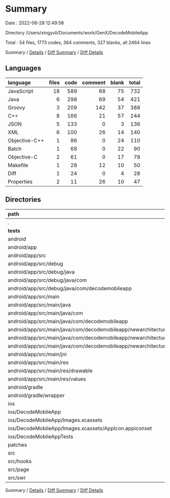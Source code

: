 # Summary

Date : 2022-06-28 12:49:58

Directory /Users/xingyuli/Documents/work/GenX/DecodeMobileApp

Total : 54 files,  1773 codes, 364 comments, 327 blanks, all 2464 lines

Summary / [Details](details.md) / [Diff Summary](diff.md) / [Diff Details](diff-details.md)

## Languages
| language | files | code | comment | blank | total |
| :--- | ---: | ---: | ---: | ---: | ---: |
| JavaScript | 18 | 589 | 68 | 75 | 732 |
| Java | 6 | 298 | 69 | 54 | 421 |
| Groovy | 3 | 209 | 142 | 37 | 388 |
| C++ | 8 | 166 | 21 | 57 | 244 |
| JSON | 5 | 133 | 0 | 3 | 136 |
| XML | 6 | 100 | 26 | 14 | 140 |
| Objective-C++ | 1 | 86 | 0 | 24 | 110 |
| Batch | 1 | 68 | 0 | 22 | 90 |
| Objective-C | 2 | 61 | 0 | 17 | 78 |
| Makefile | 1 | 28 | 12 | 10 | 50 |
| Diff | 1 | 24 | 0 | 4 | 28 |
| Properties | 2 | 11 | 26 | 10 | 47 |

## Directories
| path | files | code | comment | blank | total |
| :--- | ---: | ---: | ---: | ---: | ---: |
| . | 54 | 1,773 | 364 | 327 | 2,464 |
| __tests__ | 1 | 7 | 4 | 4 | 15 |
| android | 25 | 828 | 295 | 199 | 1,322 |
| android/app | 20 | 697 | 260 | 160 | 1,117 |
| android/app/src | 19 | 540 | 127 | 130 | 797 |
| android/app/src/debug | 2 | 71 | 8 | 9 | 88 |
| android/app/src/debug/java | 1 | 60 | 8 | 6 | 74 |
| android/app/src/debug/java/com | 1 | 60 | 8 | 6 | 74 |
| android/app/src/debug/java/com/decodemobileapp | 1 | 60 | 8 | 6 | 74 |
| android/app/src/main | 17 | 469 | 119 | 121 | 709 |
| android/app/src/main/java | 5 | 238 | 61 | 48 | 347 |
| android/app/src/main/java/com | 5 | 238 | 61 | 48 | 347 |
| android/app/src/main/java/com/decodemobileapp | 5 | 238 | 61 | 48 | 347 |
| android/app/src/main/java/com/decodemobileapp/newarchitecture | 3 | 135 | 38 | 30 | 203 |
| android/app/src/main/java/com/decodemobileapp/newarchitecture/components | 1 | 22 | 8 | 7 | 37 |
| android/app/src/main/java/com/decodemobileapp/newarchitecture/modules | 1 | 30 | 10 | 9 | 49 |
| android/app/src/main/jni | 8 | 188 | 33 | 63 | 284 |
| android/app/src/main/res | 3 | 19 | 25 | 7 | 51 |
| android/app/src/main/res/drawable | 1 | 11 | 23 | 3 | 37 |
| android/app/src/main/res/values | 2 | 8 | 2 | 4 | 14 |
| android/gradle | 1 | 5 | 0 | 1 | 6 |
| android/gradle/wrapper | 1 | 5 | 0 | 1 | 6 |
| ios | 7 | 258 | 1 | 48 | 307 |
| ios/DecodeMobileApp | 6 | 205 | 1 | 34 | 240 |
| ios/DecodeMobileApp/Images.xcassets | 2 | 59 | 0 | 2 | 61 |
| ios/DecodeMobileApp/Images.xcassets/AppIcon.appiconset | 1 | 53 | 0 | 1 | 54 |
| ios/DecodeMobileAppTests | 1 | 53 | 0 | 14 | 67 |
| patches | 1 | 24 | 0 | 4 | 28 |
| src | 11 | 442 | 48 | 53 | 543 |
| src/hooks | 5 | 215 | 14 | 21 | 250 |
| src/page | 1 | 18 | 0 | 3 | 21 |
| src/swr | 3 | 98 | 24 | 16 | 138 |

Summary / [Details](details.md) / [Diff Summary](diff.md) / [Diff Details](diff-details.md)